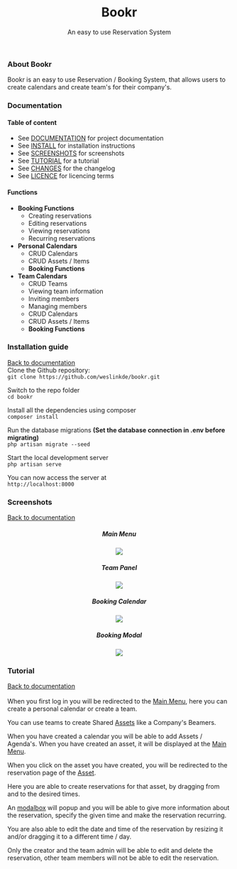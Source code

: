 <div align="center">
    <h1>Bookr</h1>
    <p>An easy to use Reservation System</p>
</div>
<br>

### About Bookr
Bookr is an easy to use Reservation / Booking System, that allows users to create calendars and create team's for their company's.

### Documentation

<h4>Table of content</h4>
<ul>
    <li>
        See <a href="#documentation">DOCUMENTATION</a> for project documentation
    </li>
    <li>
        See <a href="#installation-guide">INSTALL</a> for installation instructions
    </li>
    <li>
        See <a href="#screenshots">SCREENSHOTS</a> for screenshots
    </li>
    <li>
        See <a href="#tutorial">TUTORIAL</a> for a tutorial
    </li>
    <li>
        See <a href="https://github.com/weslinkde/bookr/commits/develop">CHANGES</a> for the changelog
    </li>
    <li>
        See <a href="https://github.com/weslinkde/bookr/blob/develop/LICENSE">LICENCE</a> for licencing terms
    </li>
</ul>

<h4>Functions</h4>
<ul>
    <li>
        <b>Booking Functions</b>
        <ul>
            <li>Creating reservations</li>
            <li>Editing reservations</li>
            <li>Viewing reservations</li>
            <li>Recurring reservations</li>
        </ul>
    </li>
    <li>
        <b>Personal Calendars</b>
        <ul>
            <li>CRUD Calendars</li>
            <li>CRUD Assets / Items</li>
            <li><b>Booking Functions</b></li>
        </ul>
    </li>
    <li>
        <b>Team Calendars</b>
        <ul>
            <li>CRUD Teams</li>
            <li>Viewing team information</li>
            <li>Inviting members</li>
            <li>Managing members</li>
            <li>CRUD Calendars</li>
            <li>CRUD Assets / Items</li>
            <li><b>Booking Functions</b></li>
        </ul>
    </li>
</ul>

### Installation guide
<a href="#documentation">Back to documentation</a><br>
Clone the Github repository: <br>
```git clone https://github.com/weslinkde/bookr.git```

Switch to the repo folder <br>
```cd bookr```

Install all the dependencies using composer <br>
```composer install```

Run the database migrations <b>(Set the database connection in .env before migrating)</b> <br>
```php artisan migrate --seed```

Start the local development server <br>
```php artisan serve```

You can now access the server at <br>
 ```http://localhost:8000```

### Screenshots
<a href="#documentation">Back to documentation</a><br><div align="center">

##### Main Menu
<img src="https://github.com/weslinkde/bookr/blob/develop/screenshots/Bookr-Main-Menu" rel="Bookr Main Menu"> <br>

##### Team Panel
<img src="https://github.com/weslinkde/bookr/blob/develop/screenshots/Bookr-Team-Panel" rel="Bookr Team Panel"> <br>

##### Booking Calendar
<img src="https://github.com/weslinkde/bookr/blob/develop/screenshots/Bookr-Calendar-Example" rel="Bookr Calendar Example"> <br>

##### Booking Modal
<img src="https://github.com/weslinkde/bookr/blob/develop/screenshots/Bookr-Calendar-Modal" rel="Bookr Calendar Modal"> <br>
</div>

### Tutorial
<a href="#documentation">Back to documentation</a><br><br>
When you first log in you will be redirected to the <a href="#main-menu">Main Menu</a>, here you can create a personal calendar or create a team.

You can use teams to create Shared <a href="#team-panel">Assets</a> like a Company's Beamers.

When you have created a calendar you will be able to add Assets / Agenda's. When you have created an asset, it will be displayed at the <a href="#main-menu">Main Menu</a>.

When you click on the asset you have created, you will be redirected to the reservation page of the <a href="#booking-calendar">Asset</a>.

Here you are able to create reservations for that asset, by dragging from and to the desired times.

An <a href="#booking-modal">modalbox</a> will popup and you will be able to give more information about the reservation, specify the given time and make the reservation recurring.

You are also able to edit the date and time of the reservation by resizing it and/or dragging it to a different time / day.

Only the creator and the team admin will be able to edit and delete the reservation, other team members will not be able to edit the reservation.